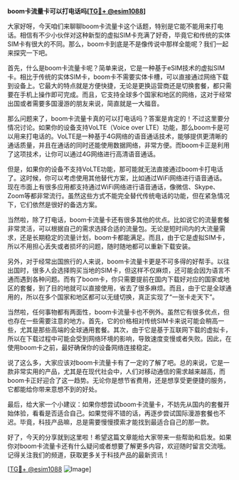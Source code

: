 **boom卡流量卡可以打电话吗[[TG💪+ @esim1088](https://t.me/s/esim1088)]**

大家好呀，今天咱们来聊聊boom卡流量卡这个话题，特别是它能不能用来打电话。相信有不少小伙伴对这种新型的虚拟SIM卡充满了好奇，毕竟它和传统的实体SIM卡有很大的不同。那么，boom卡到底是不是像传说中那样全能呢？我们一起来探究一下吧。

首先，什么是boom卡流量卡呢？简单来说，它是一种基于eSIM技术的虚拟SIM卡。相比于传统的实体SIM卡，boom卡不需要实体卡槽，可以直接通过网络下载到设备上。它最大的特点就是方便快捷，无论是更换运营商还是切换套餐，都只需要在手机上操作即可完成。而且，它支持全球多个国家和地区的网络，这对于经常出国或者需要多国漫游的朋友来说，简直就是一大福音。

那么问题来了，boom卡流量卡真的可以打电话吗？答案是肯定的！不过这里要分情况讨论。如果你的设备支持VoLTE（Voice over LTE）功能，那么boom卡是可以用来打电话的。VoLTE是一种基于4G网络的语音通话技术，能够提供更清晰的通话质量，并且在通话的同时还能使用数据网络，非常方便。而boom卡正是利用了这项技术，让你可以通过4G网络进行高清语音通话。

但是，如果你的设备不支持VoLTE功能，那可能就无法直接通过boom卡打电话了。这时候，你可以考虑使用其他替代方案，比如通过WiFi网络进行语音通话。现在市面上有很多应用都支持通过WiFi网络进行语音通话，像微信、Skype、Zoom等都非常流行。虽然这些方式不能完全替代传统电话的功能，但在紧急情况下，它们依然是很好的备选方案。

当然啦，除了打电话，boom卡流量卡还有很多其他的优点。比如说它的流量套餐非常灵活，可以根据自己的需求选择合适的流量包。无论是短时间内的大流量需求，还是长期稳定的流量计划，boom卡都能满足。而且，由于它是虚拟SIM卡，所以不用担心丢失或者损坏的问题，随时随地都可以重新下载安装。

另外，对于经常出国旅行的人来说，boom卡流量卡更是不可多得的好帮手。以往出国时，很多人会选择购买当地的SIM卡，但这样不仅麻烦，还可能会因为语言不通而遇到各种问题。而有了boom卡，你只需要提前在国内下载好对应的国家或地区的套餐，到了目的地就可以直接使用，省去了很多麻烦。而且，由于它是全球通用的，所以在多个国家和地区都可以无缝切换，真正实现了“一张卡走天下”。

当然啦，任何事物都有两面性，boom卡流量卡也不例外。虽然它有很多优点，但也存在一些需要注意的地方。首先，它的价格相对传统SIM卡来说可能会稍高一些，尤其是那些高端的全球通用套餐。其次，由于它是基于互联网下载的虚拟卡，所以在下载过程中可能会受到网络环境的影响，导致速度变慢或者失败。因此，在使用boom卡之前，最好确保你的设备网络连接稳定。

说了这么多，大家应该对boom卡流量卡有了一定的了解了吧。总的来说，它是一款非常实用的产品，尤其是在现代社会中，人们对移动通信的需求越来越高，而boom卡正好迎合了这一趋势。无论你是想节省费用，还是想享受更便捷的服务，它都能给你带来意想不到的好处。

最后，给大家一个小建议：如果你想尝试boom卡流量卡，不妨先从国内的套餐开始体验，看看是否适合自己。如果觉得不错的话，再逐步尝试国际漫游套餐也不迟。毕竟，科技产品嘛，总是需要慢慢摸索才能找到最适合自己的那一款。

好了，今天的分享就到这里啦！希望这篇文章能给大家带来一些帮助和启发。如果你对boom卡流量卡还有什么疑问或者想要了解更多内容，欢迎随时留言交流哦。记得关注我们的频道，获取更多关于科技产品的最新资讯！

[[TG💪+ @esim1088](https://t.me/s/esim1088) ![Image](https://i.postimg.cc/4NQfJmqS/Snipaste-2025-05-13-00-14-12.png)]
